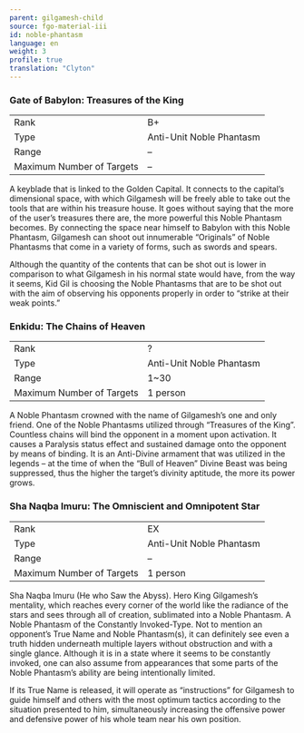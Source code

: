 ```yaml
---
parent: gilgamesh-child
source: fgo-material-iii
id: noble-phantasm
language: en
weight: 3
profile: true
translation: "Clyton"
---
```


### Gate of Babylon: Treasures of the King

<table>
  <tr><td>Rank</td><td>B+</td></tr>
  <tr><td>Type</td><td>Anti-Unit Noble Phantasm</td></tr>
  <tr><td>Range</td><td>–</td></tr>
  <tr><td>Maximum Number of Targets</td><td>–</td></tr>
</table>

A keyblade that is linked to the Golden Capital. It connects to the capital’s dimensional space, with which Gilgamesh will be freely able to take out the tools that are within his treasure house. It goes without saying that the more of the user’s treasures there are, the more powerful this Noble Phantasm becomes. By connecting the space near himself to Babylon with this Noble Phantasm, Gilgamesh can shoot out innumerable “Originals” of Noble Phantasms that come in a variety of forms, such as swords and spears.

Although the quantity of the contents that can be shot out is lower in comparison to what Gilgamesh in his normal state would have, from the way it seems, Kid Gil is choosing the Noble Phantasms that are to be shot out with the aim of observing his opponents properly in order to “strike at their weak points.”

### Enkidu: The Chains of Heaven

<table>
  <tr><td>Rank</td><td>?</td></tr>
  <tr><td>Type</td><td>Anti-Unit Noble Phantasm</td></tr>
  <tr><td>Range</td><td>1~30</td></tr>
  <tr><td>Maximum Number of Targets</td><td>1 person</td></tr>
</table>

A Noble Phantasm crowned with the name of Gilgamesh’s one and only friend. One of the Noble Phantasms utilized through “Treasures of the King”. Countless chains will bind the opponent in a moment upon activation. It causes a Paralysis status effect and sustained damage onto the opponent by means of binding. It is an Anti-Divine armament that was utilized in the legends – at the time of when the “Bull of Heaven” Divine Beast was being suppressed, thus the higher the target’s divinity aptitude, the more its power grows.

### Sha Naqba Imuru: The Omniscient and Omnipotent Star

<table>
  <tr><td>Rank</td><td>EX</td></tr>
  <tr><td>Type</td><td>Anti-Unit Noble Phantasm</td></tr>
  <tr><td>Range</td><td>–</td></tr>
  <tr><td>Maximum Number of Targets</td><td>1 person</td></tr>
</table>

Sha Naqba Imuru (He who Saw the Abyss). Hero King Gilgamesh’s mentality, which reaches every corner of the world like the radiance of the stars and sees through all of creation, sublimated into a Noble Phantasm. A Noble Phantasm of the Constantly Invoked-Type. Not to mention an opponent’s True Name and Noble Phantasm(s), it can definitely see even a truth hidden underneath multiple layers without obstruction and with a single glance. Although it is in a state where it seems to be constantly invoked, one can also assume from appearances that some parts of the Noble Phantasm’s ability are being intentionally limited.

If its True Name is released, it will operate as “instructions” for Gilgamesh to guide himself and others with the most optimum tactics according to the situation presented to him, simultaneously increasing the offensive power and defensive power of his whole team near his own position.

